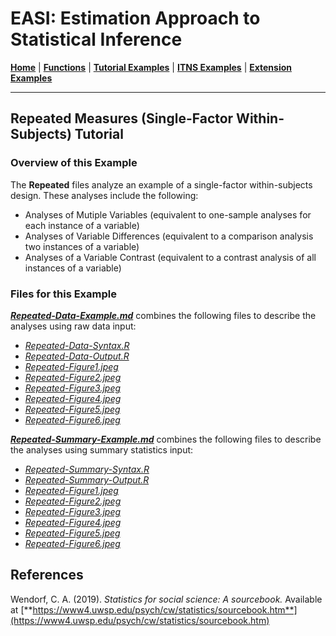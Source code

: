 # EASI: Estimation Approach to Statistical Inference

[**Home**](https://github.com/cwendorf/EASI/) | 
[**Functions**](https://github.com/cwendorf/EASI/tree/master/A-Functions) | 
[**Tutorial Examples**](https://github.com/cwendorf/EASI/tree/master/B-TutorialExamples) | 
[**ITNS Examples**](https://github.com/cwendorf/EASI/tree/master/C-ITNSExamples) | 
[**Extension Examples**](https://github.com/cwendorf/EASI/tree/master/D-ExtensionExamples)

---

## Repeated Measures (Single-Factor Within-Subjects) Tutorial

### Overview of this Example

The **Repeated** files analyze an example of a single-factor within-subjects design. These analyses include the following:

- Analyses of Mutiple Variables (equivalent to one-sample analyses for each instance of a variable)
- Analyses of Variable Differences (equivalent to a comparison analysis two instances of a variable)
- Analyses of a Variable Contrast (equivalent to a contrast analysis of all instances of a variable)

### Files for this Example
  
[**_Repeated-Data-Example.md_**](./Repeated-Data-Example.md) combines the following files to describe the analyses using raw data input:

- [_Repeated-Data-Syntax.R_](./Repeated-Data-Syntax.R)
- [_Repeated-Data-Output.R_](./Repeated-Data-Output.R)
- [_Repeated-Figure1.jpeg_](./Repeated-Figure1.jpeg)
- [_Repeated-Figure2.jpeg_](./Repeated-Figure2.jpeg)
- [_Repeated-Figure3.jpeg_](./Repeated-Figure3.jpeg) 
- [_Repeated-Figure4.jpeg_](./Repeated-Figure4.jpeg) 
- [_Repeated-Figure5.jpeg_](./Repeated-Figure5.jpeg) 
- [_Repeated-Figure6.jpeg_](./Repeated-Figure6.jpeg) 

[**_Repeated-Summary-Example.md_**](./Repeated-Summary-Example.md) combines the following files to describe the analyses using summary statistics input:

- [_Repeated-Summary-Syntax.R_](./Repeated-Summary-Syntax.R)
- [_Repeated-Summary-Output.R_](./Repeated-Summary-Output.R)
- [_Repeated-Figure1.jpeg_](./Repeated-Figure1.jpeg)
- [_Repeated-Figure2.jpeg_](./Repeated-Figure2.jpeg)
- [_Repeated-Figure3.jpeg_](./Repeated-Figure3.jpeg) 
- [_Repeated-Figure4.jpeg_](./Repeated-Figure4.jpeg) 
- [_Repeated-Figure5.jpeg_](./Repeated-Figure5.jpeg) 
- [_Repeated-Figure6.jpeg_](./Repeated-Figure6.jpeg) 

## References

Wendorf, C. A. (2019). _Statistics for social science: A sourcebook._ Available at [**https://www4.uwsp.edu/psych/cw/statistics/sourcebook.htm**](https://www4.uwsp.edu/psych/cw/statistics/sourcebook.htm)
